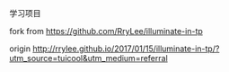 学习项目

fork from https://github.com/RryLee/illuminate-in-tp

origin    http://rrylee.github.io/2017/01/15/illuminate-in-tp/?utm_source=tuicool&utm_medium=referral
